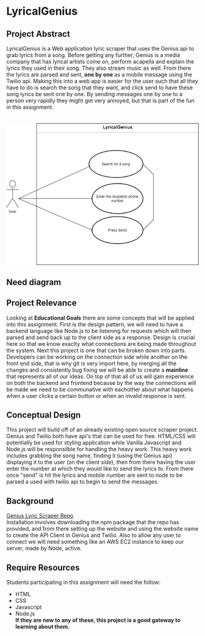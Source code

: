 # LyricalGenius

## Project Abstract
LyricalGenius is a Web application lyric scraper that uses the Genius api to grab lyrics from a song. Before getting any further, Genius is a media company that
has lyrical artists come on, perform acapella and explain the lyrics they used in their song. They also stream music as well. From there the lyrics are parsed and
sent, **one by one** as a mobile message using the Twilio api. Making this into a web app is easier for the user such that all they have to do is search the song 
that they want, and click send to have these song lyrics be sent one by one. By sending messages one by one to a person very rapidly they might get very annoyed,
but that is part of the fun in this assignment.<br><br><br>
<img src=https://github.com/johnnygangoo/LyricalGenius/blob/master/JohnnyGangoo_LyricalGenius.png>
## Need diagram

## Project Relevance
Looking at **Educational Goals** there are some concepts that will be applied into this assignment. First is the design pattern, we will need to have a backend 
language like Node.js to be listening for requests which will then parsed and send back up to the client side as a response. Design is crucial here so that we know 
exaclty what connections are being made throughout the system. Next this project is one that can be broken down into parts. Developers can be working on the connection
side while another on the front end side, that is why git is very import here, by merging all the changes and consistently bug fixing we will be able to create a 
**mainline** that represents all of our ideas. On top of that all of us will gain experience on both the backend and frontend because by the way the connections 
will be made we need to be communative with eachother about what happens when a user clicks a certain button or when an invalid response is sent. 

##  Conceptual Design
This project will build off of an already existing open source scraper project. Genius and Twilio both have api's that can be used for free. HTML/CSS will potentially be used for styling 
application while Vanilla Javascript and Node.js will be responsilble for handling the heavy work. This heavy work includes grabbing the song name, finding it (using the
Genius api) displaying it to the user (on the client side), then from there having the user enter the number at which they would like to send the lyrics to. From there once "send" is hit the 
lyrics and mobile number are sent to node to be parsed a used with twilio api to begin to send the messages. 

##  Background
<a href="https://github.com/farshed/genius-lyrics-api#types">Genius Lyric Scraper Repo</a>
<br>
Installation involves downloading the npm package that the repo has provided, and from there setting up the website
and using the website name to create the API Client in Genius and Twilio. Also to allow any user to connect we will 
need something like an AWS EC2 instance to keep our server, made by Node, active.

## Require Resources
Students participating in this assignment will need the follow:
 *  HTML
 *  CSS
 *  Javascript
 *  Node.js<br>
**If they are new to any of these, this project is a good gateway to learning about them.**
